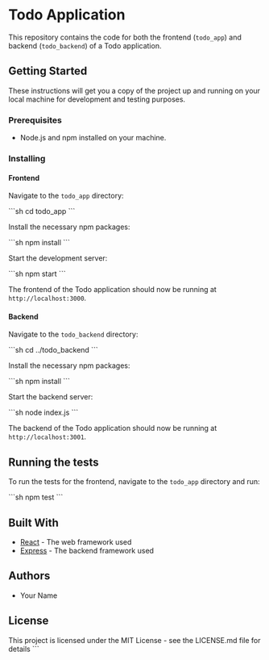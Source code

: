 # Todo Application

This repository contains the code for both the frontend (`todo_app`) and backend (`todo_backend`) of a Todo application.

## Getting Started

These instructions will get you a copy of the project up and running on your local machine for development and testing purposes.

### Prerequisites

- Node.js and npm installed on your machine.

### Installing

#### Frontend

Navigate to the `todo_app` directory:

\`\`\`sh
cd todo_app
\`\`\`

Install the necessary npm packages:

\`\`\`sh
npm install
\`\`\`

Start the development server:

\`\`\`sh
npm start
\`\`\`

The frontend of the Todo application should now be running at `http://localhost:3000`.

#### Backend

Navigate to the `todo_backend` directory:

\`\`\`sh
cd ../todo_backend
\`\`\`

Install the necessary npm packages:

\`\`\`sh
npm install
\`\`\`

Start the backend server:

\`\`\`sh
node index.js
\`\`\`

The backend of the Todo application should now be running at `http://localhost:3001`.

## Running the tests

To run the tests for the frontend, navigate to the `todo_app` directory and run:

\`\`\`sh
npm test
\`\`\`

## Built With

- [React](https://reactjs.org/) - The web framework used
- [Express](https://expressjs.com/) - The backend framework used

## Authors

- Your Name

## License

This project is licensed under the MIT License - see the LICENSE.md file for details
\`\`\`
